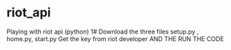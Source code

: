 # riot_api
Playing with riot api (python)
1# Download the three files setup.py , home.py, start.py
Get the key from riot developer
AND THE RUN THE CODE
